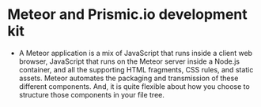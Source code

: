 # Meteor and Prismic.io development kit

 * A Meteor application is a mix of JavaScript that runs inside a client web browser, JavaScript that runs on the Meteor server inside a Node.js container, and all the supporting HTML fragments, CSS rules, and static assets. Meteor automates the packaging and transmission of these different components. And, it is quite flexible about how you choose to structure those components in your file tree.
